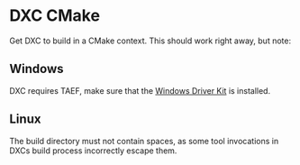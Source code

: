 # DXC CMake

Get DXC to build in a CMake context. This should work right away, but note:

## Windows

DXC requires TAEF, make sure that the [Windows Driver Kit](https://docs.microsoft.com/en-us/windows-hardware/drivers/download-the-wdk) is installed.

## Linux

The build directory must not contain spaces, as some tool invocations in DXCs build process incorrectly escape them.
